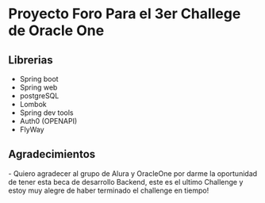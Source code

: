 <h1>Proyecto Foro Para el 3er Challege de Oracle One</h1>

<h2>Librerias</h2>

- Spring boot
- Spring web
- postgreSQL
- Lombok
- Spring dev tools
- Auth0 (OPENAPI)
- FlyWay

<h2>Agradecimientos</h2>
- Quiero agradecer al grupo de Alura y OracleOne por darme la oportunidad de tener esta beca de desarrollo Backend, este es el ultimo Challenge y estoy muy alegre de haber terminado el challenge en tiempo!
